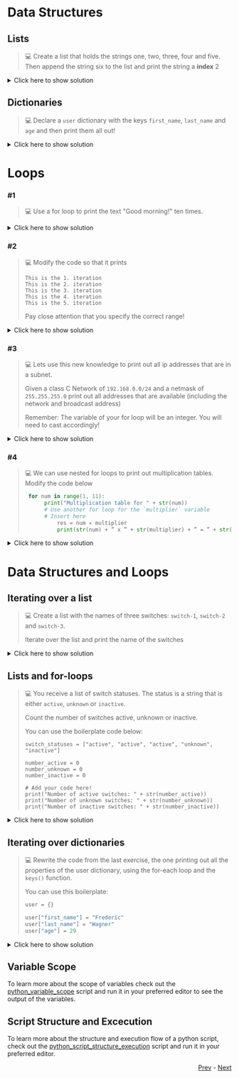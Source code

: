 # Data Structures

## Lists

> 💻 Create a list that holds the strings one, two, three, four and five. Then append the string six to the list and print the string a **index** 2

<details>
  <summary>Click here to show solution</summary>

```python
  l = ["one", "two", "three", "four", "five"]
  l.append("six")
  print(l[2])
```
</details>

## Dictionaries

> 💻 Declare a `user` dictionary with the keys `first_name`, `last_name` and `age` and then print them all out!

<details>
  <summary>Click here to show solution</summary>

```python
  user = {}

  user["first_name"] = "John"
  user["last_name"] = "Doe"
  user["age"] = 42
  
  print(user["first_name"])
  print(user["last_name"])
  print(user["age"])
```

</details>

# Loops 

### #1

> 💻 Use a for loop to print the text "Good morning!" ten times.

<details>
  <summary>Click here to show solution</summary>

```python
  
  for a in range(0, 10):
    print("Good morning!")
```
</details>

### #2

> 💻 Modify the code so that it prints
>
> ```
> This is the 1. iteration
> This is the 2. iteration
> This is the 3. iteration
> This is the 4. iteration
> This is the 5. iteration
> ```
>
> Pay close attention that you specify the correct range!

<details>
  <summary>Click here to show solution</summary>

```python
  
  for a in range(1, 6):
    print("This is the " + str(a) + ". iteration")
```
</details>

### #3

> 💻 Lets use this new knowledge to print out all ip addresses that are in a subnet.
>
> Given a class C Network of `192.168.0.0/24` and a netmask of `255.255.255.0` print out all addresses that are available (including the network and broadcast address)
>
> Remember: The variable of your for loop will be an integer. You will need to cast accordingly!

<details>
  <summary>Click here to show solution</summary>

```python
  
  for host_part in range(0, 256):
    ip_address = "192.168.0." + str(host_part)
    print(ip_address)
```
</details>

### #4

> 💻 We can use nested for loops to print out multiplication tables. Modify the code below
>
> ```python
>  for num in range(1, 11):
>       print("Multiplication table for " + str(num))
>       # Use another for loop for the `multiplier` variable 
>       # Insert here
>           res = num ∗ multiplier
>           print(str(num) + ” x ” + str(multiplier) + ” = ” + str(res))
> ```

<details>
  <summary>Click here to show solution</summary>

```python
  
  for num in range(1, 11):
        print("Multiplication table for " + str(num))
        for multiplier in range(1, 11):
           res = num ∗ multiplier
           print(str(num) + ” x ” + str(multiplier) + ” = ” + str(res))
```
</details>

# Data Structures and Loops

## Iterating over a list

> 💻 Create a list with the names of three switches: `switch-1`, `switch-2` and `switch-3`.
>
> Iterate over the list and print the name of the switches

<details>
  <summary>Click here to show solution</summary>

```python
  l = ["switch-1", "switch-2", "switch-3"]
  for i in range(0, len(l)):
    print(l[i])
```
</details>

## Lists and for-loops

> 💻 You receive a list of switch statuses. The status is a string that is either `active`, `unknown` or `inactive`.
>
> Count the number of switches active, unknown or inactive.
>
> You can use the boilerplate code below:
>
> ```python‚
> switch_statuses = ["active", "active", "active", "unknown", "inactive"]
>
> number_active = 0
> number_unknown = 0
> number_inactive = 0
>
> # Add your code here!
> print("Number of active switches: " + str(number_active))
> print("Number of unknown switches: " + str(number_unknown))
> print("Number of inactive switches: " + str(number_inactive))
> ```

<details>
  <summary>Click here to show solution</summary>

```python
  switch_statuses = ["active", "active", "active", "unknown", "inactive"]
  
  number_active = 0
  number_unknown = 0
  number_inactive = 0

  # Add your code here!
  for status in switch_statuses:
    if status == "active":
        number_active += 1
    elif status == "inactive":
        number_inactive += 1
    elif status == "unknown":
        number_unknown += 1

  print("Number of active switches: " + str(number_active))
  print("Number of unknown switches: " + str(number_unknown))
  print("Number of inactive switches: " + str(number_inactive))
```
</details>

## Iterating over dictionaries

> 💻 Rewrite the code from the last exercise, the one printing out all the properties of the user dictionary, using the for-each loop and the `keys()` function.
>
> You can use this boilerplate:
>
> ```python
> user = {}
>
> user["first_name"] = "Frederic"
> user["last_name"] = "Wagner"
> user["age"] = 29
> ```

<details>
  <summary>Click here to show solution</summary>

```python
  
  user = {}

  user["first_name"] = "Frederic"
  user["last_name"] = "Wagner"
  user["age"] = 29
  
  for key in user.keys():
    print(user[key])
```

</details>

## Variable Scope

To learn more about the scope of variables check out the [python_variable_scope](python_variable_scope.py) script and run it in your preferred editor to see the output of the variables.

## Script Structure and Excecution

To learn more about the structure and execution flow of a python script, check out the [python_script_structure_execution](python_script_structure_execution.py) script and run it in your preferred editor.

<div align="right">

   [Prev](python_one_tasks.md) - [Next](python_two_json.md)
</div>